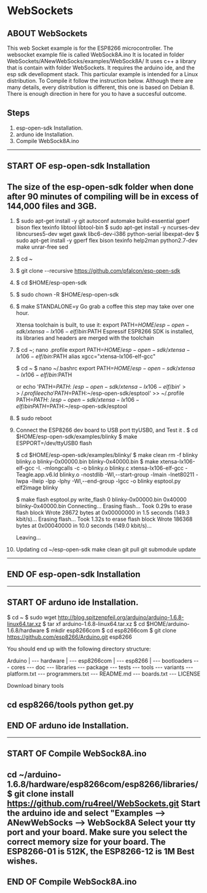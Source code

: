 # WebSockets


ABOUT WebSockets
----------------
This web Socket example is for the ESP8266 microcontroller.
The websocket example file is called WebSock8A.ino
It is located in folder WebSockets/ANewWebSocks/examples/WebSock8A/
It uses c++ a library that is contain with folder WebSockets.
It requires the arduino ide, and the esp sdk devellopment stack.
This particular example is intended for a Linux distribution.
To Compile it follow the instruction below.
Although there are many details, every distribution is different, this one is based on Debian 8.
There is enough direction in here for you to have a succesful outcome.


Steps
-----
1.	esp-open-sdk Installation.
2.	arduno ide Installation.
3.	Compile WebSock8A.ino
	

-----------------------------------
START OF esp-open-sdk Installation 
-----------------------------------
The size of the esp-open-sdk folder when done after 90 minutes of compiling will be in excess of 144,000 files and 3GB.
------------------------------------

1.	$ sudo apt-get install -y git autoconf automake build-essential gperf bison flex texinfo libtool libtool-bin
        $ sudo apt-get install -y ncurses-dev libncurses5-dev wget gawk libc6-dev-i386 python-serial libexpat-dev 
	$ sudo apt-get install -y gperf flex bison texinfo help2man python2.7-dev make unrar-free sed
2.	$ cd ~
3.	$ git clone --recursive https://github.com/pfalcon/esp-open-sdk
4.	$ cd $HOME/esp-open-sdk
5.	$ sudo chown -R $HOME/esp-open-sdk
6.	$ make STANDALONE=y
	Go grab a coffee this step may take over one hour.

	Xtensa toolchain is built, to use it:
	export PATH=$HOME/esp-open-sdk/xtensa-lx106-elf/bin:$PATH
	Espressif ESP8266 SDK is installed, its libraries and headers are merged with the toolchain

7.	$ cd ~; nano .profile
	export PATH=$HOME/esp-open-sdk/xtensa-lx106-elf/bin:$PATH
	alias xgcc="xtensa-lx106-elf-gcc"

	$ cd ~
	$ nano ~/.bashrc
	export PATH=$HOME/esp-open-sdk/xtensa-lx106-elf/bin:$PATH

	or
	echo 'PATH=$PATH:~/esp-open-sdk/xtensa-lx106-elf/bin' >> ~/.profile
	echo 'PATH=$PATH:~/esp-open-sdk/esptool' >> ~/.profile
	PATH=$PATH:~/esp-open-sdk/xtensa-lx106-elf/bin
	PATH=$PATH:~/esp-open-sdk/esptool

8.	$ sudo reboot
9.	Connect the ESP8266 dev board to USB port ttyUSB0, and Test it .
	$ cd $HOME/esp-open-sdk/examples/blinky
	$ make ESPPORT=/dev/ttyUSB0 flash

	$ cd $HOME/esp-open-sdk/examples/blinky/
	$ make clean
	rm -f blinky blinky.o blinky-0x00000.bin blinky-0x40000.bin
	$ make
	xtensa-lx106-elf-gcc -I. -mlongcalls   -c -o blinky.o blinky.c
	xtensa-lx106-elf-gcc -Teagle.app.v6.ld  blinky.o  -nostdlib -Wl,--start-group -lmain -lnet80211 -lwpa -llwip -lpp -lphy -Wl,--end-group -lgcc -o blinky
	esptool.py elf2image blinky

	$ make flash
	esptool.py write_flash 0 blinky-0x00000.bin 0x40000 blinky-0x40000.bin
	Connecting...
	Erasing flash...
	Took 0.29s to erase flash block
	Wrote 28672 bytes at 0x00000000 in 1.5 seconds (149.3 kbit/s)...
	Erasing flash...
	Took 1.32s to erase flash block
	Wrote 186368 bytes at 0x00040000 in 10.0 seconds (149.0 kbit/s)...

	Leaving...

10.	Updating
	cd ~/esp-open-sdk
	make clean
	git pull
	git submodule update
-----------------------------------
END OF esp-open-sdk Installation 
-----------------------------------

-----------------------------------
START OF arduno ide Installation. 
-----------------------------------
$ cd ~
$ sudo wget http://blog.spitzenpfeil.org/arduino/arduino-1.6.8-linux64.tar.xz
$ tar xf arduino-1.6.8-linux64.tar.xz
$ cd $HOME/arduino-1.6.8/hardware
$ mkdir esp8266com
$ cd esp8266com
$ git clone https://github.com/esp8266/Arduino.git esp8266

You should end up with the following directory structure:

Arduino
|
--- hardware
    |
    --- esp8266com
        |
        --- esp8266
            |
            --- bootloaders
            --- cores
            --- doc
            --- libraries
            --- package
            --- tests
            --- tools
            --- variants
            --- platform.txt
            --- programmers.txt
            --- README.md
            --- boards.txt
            --- LICENSE

Download binary tools

cd esp8266/tools
python get.py
-----------------------------------
END OF arduno ide Installation. 
-----------------------------------


-----------------------------------
START OF Compile WebSock8A.ino 
-----------------------------------
cd ~/arduino-1.6.8/hardware/esp8266com/esp8266/libraries/
$ git clone install https://github.com/ru4reel/WebSockets.git 
Start the arduino ide and select "Examples --> ANewWebSocks --> WebSock8A
Select your tty port and your board.
Make sure you select the correct memory size for your board.
The ESP8266-01 is 512K, the ESP8266-12 is 1M
Best wishes.
-----------------------------------
END OF Compile WebSock8A.ino 
-----------------------------------
